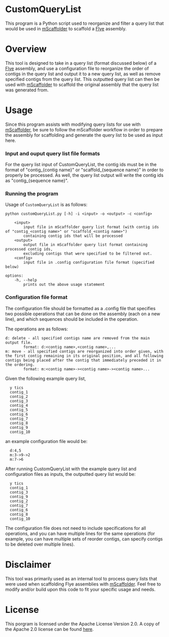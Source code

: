 # CustomQueryList

This program is a Python script used to reorganize and filter a query list that would be used in [mScaffolder](https://github.com/mahulchak/mscaffolder) to scaffold a [Flye](https://github.com/fenderglass/Flye) assembly.

# Overview
This tool is designed to take in a query list (format discussed below) of a [Flye](https://github.com/fenderglass/Flye) assembly, and use a configuration file to reorganize the order of contigs in the query list and output it to a new query list, as well as remove specified contigs from the query list. This outputted query list can then be used with [mScaffolder](https://github.com/mahulchak/mscaffolder) to scaffold the original assembly that the query list was generated from. 

# Usage
Since this program assists with modifying query lists for use with [mScaffolder](https://github.com/mahulchak/mscaffolder), be sure to follow the mScaffolder workflow in order to prepare the assembly for scaffolding and generate the query list to be used as input here. 

### Input and ouput query list file formats
For the query list input of CustomQueryList, the contig ids must be in the format of 
"contig_{contig name}" or "scaffold_{sequence name}" in order to properly be processed.
As well, the query list output will write the contig ids as "contig_{sequence name}".

### Running the program
Usage of `CustomQueryList` is as follows:

	python customQueryList.py [-h] -i <input> -o <output> -c <config>
		
		<input>
			input file in mScaffolder query list format (with contig ids of "contig_<contig name>" or "scaffold_<contig name>") 
			containing contig ids that will be processed
		<output>
			output file in mScaffolder query list format containing processed contig ids,
			excluding contigs that were specified to be filtered out.
		<config>
			input file in .config configuration file format (specified below)

	options:
		-h, --help
			prints out the above usage statement

### Configuration file format
The configuration file should be formatted as a .config file that specifies two possible operations 
that can be done on the assembly (each on a new line), and which sequences should be included in the operation.

The operations are as follows:

	d: delete - all specified contigs name are removed from the main output file.
        	format: d:<contig name>,<contig name>,...
    m: move - all specified contigs are reorganized into order given, with the first contig remaining in its original position, and all following contigs being placed after the contig that immediately preceded it in the ordering.
        	format: m:<contig name>-><contig name>-><contig name>...

Given the following example query list,  

      y tics
      contig_1
	  contig_2
	  contig_3
	  contig_4
	  contig_5
	  contig_6
	  contig_7
	  contig_8
	  contig_9
	  contig_10

an example configuration file would be:

      d:4,5
	  m:3->9->2
	  m:7->6

After running CustomQueryList with the example query list and configuration files as inputs, the outputted query list would be:

      y tics
      contig_1
	  contig_3
	  contig_9
	  contig_2
	  contig_7
	  contig_6
	  contig_8
	  contig_10

The configuration file does not need to include specifications for all operations, and you can have multiple lines
for the same operations (for example, you can have multiple sets of reorder contigs, can specify contigs to be deleted over multiple lines).

# Disclaimer
This tool was primarily used as an internal tool to process query lists that were used when scaffolding Flye assemblies with [mScaffolder](https://github.com/mahulchak/mscaffolder). 
Feel free to modify and/or build upon this code to fit your specific usage and needs.

# License
This porgram is licensed under the Apache License Version 2.0. A copy of the Apache 2.0 license can be found [here](https://github.com/AvivBenchorin/CustomQueryList/blob/main/LICENSE).
